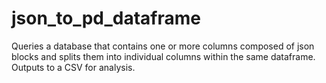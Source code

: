 # json_to_pd_dataframe
Queries a database that contains one or more columns composed of json blocks and splits them into individual columns within the same dataframe.  Outputs to a CSV for analysis.
